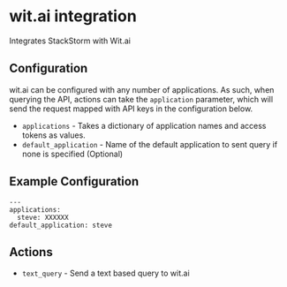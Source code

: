 # wit.ai integration

Integrates StackStorm with Wit.ai

## Configuration

wit.ai can be configured with any number of applications. As such, when querying
the API, actions can take the `application` parameter, which will send the
request mapped with API keys in the configuration below.

* `applications` - Takes a dictionary of application names and access tokens as
                   values.
* `default_application` - Name of the default application to sent query if none
                          is specified (Optional)

## Example Configuration

```
---
applications:
  steve: XXXXXX
default_application: steve
```

## Actions

* `text_query` - Send a text based query to wit.ai
